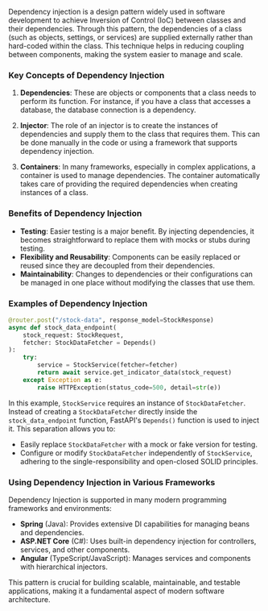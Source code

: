 Dependency injection is a design pattern widely used in software development to achieve Inversion of Control (IoC) between classes and their dependencies. Through this pattern, the dependencies of a class (such as objects, settings, or services) are supplied externally rather than hard-coded within the class. This technique helps in reducing coupling between components, making the system easier to manage and scale.

### Key Concepts of Dependency Injection

1. **Dependencies**: These are objects or components that a class needs to perform its function. For instance, if you have a class that accesses a database, the database connection is a dependency.

2. **Injector**: The role of an injector is to create the instances of dependencies and supply them to the class that requires them. This can be done manually in the code or using a framework that supports dependency injection.

3. **Containers**: In many frameworks, especially in complex applications, a container is used to manage dependencies. The container automatically takes care of providing the required dependencies when creating instances of a class.

### Benefits of Dependency Injection

- **Testing**: Easier testing is a major benefit. By injecting dependencies, it becomes straightforward to replace them with mocks or stubs during testing.
- **Flexibility and Reusability**: Components can be easily replaced or reused since they are decoupled from their dependencies.
- **Maintainability**: Changes to dependencies or their configurations can be managed in one place without modifying the classes that use them.

### Examples of Dependency Injection

```python
@router.post("/stock-data", response_model=StockResponse)
async def stock_data_endpoint(
    stock_request: StockRequest, 
    fetcher: StockDataFetcher = Depends()
):
    try:
        service = StockService(fetcher=fetcher)
        return await service.get_indicator_data(stock_request)
    except Exception as e:
        raise HTTPException(status_code=500, detail=str(e))
```

In this example, `StockService` requires an instance of `StockDataFetcher`. Instead of creating a `StockDataFetcher` directly inside the `stock_data_endpoint` function, FastAPI's `Depends()` function is used to inject it. This separation allows you to:
- Easily replace `StockDataFetcher` with a mock or fake version for testing.
- Configure or modify `StockDataFetcher` independently of `StockService`, adhering to the single-responsibility and open-closed SOLID principles.

### Using Dependency Injection in Various Frameworks

Dependency Injection is supported in many modern programming frameworks and environments:
- **Spring** (Java): Provides extensive DI capabilities for managing beans and dependencies.
- **ASP.NET Core** (C#): Uses built-in dependency injection for controllers, services, and other components.
- **Angular** (TypeScript/JavaScript): Manages services and components with hierarchical injectors.

This pattern is crucial for building scalable, maintainable, and testable applications, making it a fundamental aspect of modern software architecture.